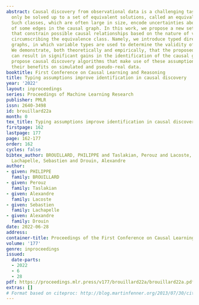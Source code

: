 ```yaml
---
abstract: Causal discovery from observational data is a challenging task that can
  only be solved up to a set of equivalent solutions, called an equivalence class.
  Such classes, which are often large in size, encode uncertainties about the orientation
  of some edges in the causal graph. In this work, we propose a new set of assumptions
  that constrain possible causal relationships based on the nature of variables, thus
  circumscribing the equivalence class. Namely, we introduce typed directed acyclic
  graphs, in which variable types are used to determine the validity of causal relationships.
  We demonstrate, both theoretically and empirically, that the proposed assumptions
  can result in significant gains in the identification of the causal graph. We also
  propose causal discovery algorithms that make use of these assumptions and demonstrate
  their benefits on simulated and pseudo-real data.
booktitle: First Conference on Causal Learning and Reasoning
title: Typing assumptions improve identification in causal discovery
year: '2022'
layout: inproceedings
series: Proceedings of Machine Learning Research
publisher: PMLR
issn: 2640-3498
id: brouillard22a
month: 0
tex_title: Typing assumptions improve identification in causal discovery
firstpage: 162
lastpage: 177
page: 162-177
order: 162
cycles: false
bibtex_author: BROUILLARD, PHILIPPE and Taslakian, Perouz and Lacoste, Alexandre and
  Lachapelle, Sebastien and Drouin, Alexandre
author:
- given: PHILIPPE
  family: BROUILLARD
- given: Perouz
  family: Taslakian
- given: Alexandre
  family: Lacoste
- given: Sebastien
  family: Lachapelle
- given: Alexandre
  family: Drouin
date: 2022-06-28
address:
container-title: Proceedings of the First Conference on Causal Learning and Reasoning
volume: '177'
genre: inproceedings
issued:
  date-parts:
  - 2022
  - 6
  - 28
pdf: https://proceedings.mlr.press/v177/brouillard22a/brouillard22a.pdf
extras: []
# Format based on citeproc: http://blog.martinfenner.org/2013/07/30/citeproc-yaml-for-bibliographies/
---
```

